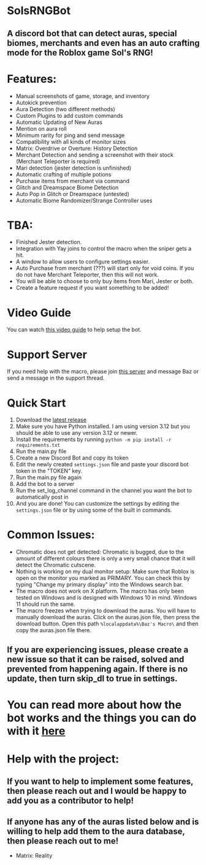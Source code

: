 # SolsRNGBot
## A discord bot that can detect auras, special biomes, merchants and even has an auto crafting mode for the Roblox game Sol's RNG!
# Features:
- Manual screenshots of game, storage, and inventory
- Autokick prevention
- Aura Detection (two different methods)
- Custom Plugins to add custom commands
- Automatic Updating of New Auras
- Mention on aura roll
- Minimum rarity for ping and send message
- Compatibility with all kinds of monitor sizes
- Matrix: Overdrive or Overture: History Detection
- Merchant Detection and sending a screenshot with their stock (Merchant Teleporter is required)
- Mari detection (jester detection is unfinished)
- Automatic crafting of multiple potions
- Purchase items from merchant via command
- Glitch and Dreamspace Biome Detection
- Auto Pop in Glitch or Dreamspace (untested)
- Automatic Biome Randomizer/Strange Controller uses

# TBA:
- Finished Jester detection.
- Integration with Yay joins to control the macro when the sniper gets a hit.
- A window to allow users to configure settings easier.
- Auto Purchase from merchant (???) will start only for void coins. If you do not have Merchant Teleporter, then this will not work.
- You will be able to choose to only buy items from Mari, Jester or both.
- Create a feature request if you want something to be added!

# Video Guide
You can watch [this video guide](https://youtu.be/AKva_0biJuk) to help setup the bot.

# Support Server
If you need help with the macro, please join [this server](https://discord.com/invite/y6NV89Na) and message Baz or send a message in the support thread.

# Quick Start
1. Download the [latest release](https://github.com/bazthedev/SolsRNGBot/releases/latest)
2. Make sure you have Python installed. I am using version 3.12 but you should be able to use any version 3.12 or newer.
3. Install the requirements by running `python -m pip install -r requirements.txt`
4. Run the main.py file
5. Create a new Discord Bot and copy its token
6. Edit the newly created `settings.json` file and paste your discord bot token in the "TOKEN" key.
7. Run the main.py file again
8. Add the bot to a server
9. Run the set_log_channel command in the channel you want the bot to automatically post in
10. And you are done! You can customize the settings by editing the `settings.json` file or by using some of the built in commands.

# Common Issues:
- Chromatic does not get detected: Chromatic is bugged, due to the amount of different colours there is only a very small chance that it will detect the Chromatic cutscene.
- Nothing is working on my dual monitor setup: Make sure that Roblox is open on the monitor you marked as PRIMARY. You can check this by typing "Change my primary display" into the Windows search bar.
- The macro does not work on X platform. The macro has only been tested on Windows and is designed with Windows 10 in mind. Windows 11 should run the same.
- The macro freezes when trying to download the auras. You will have to manually download the auras. Click on the auras.json file, then press the download button. Open this path `%localappdata%\Baz's Macro\` and then copy the auras.json file there.
## If you are experiencing issues, please create a new issue so that it can be raised, solved and prevented from happening again. If there is no update, then turn skip_dl to true in settings.

# You can read more about how the bot works and the things you can do with it [here](https://github.com/bazthedev/SolsRNGBot/wiki)

# Help with the project:
## If you want to help to implement some features, then please reach out and I would be happy to add you as a contributor to help!
## If anyone has any of the auras listed below and is willing to help add them to the aura database, then please reach out to me!
- Matrix: Reality
